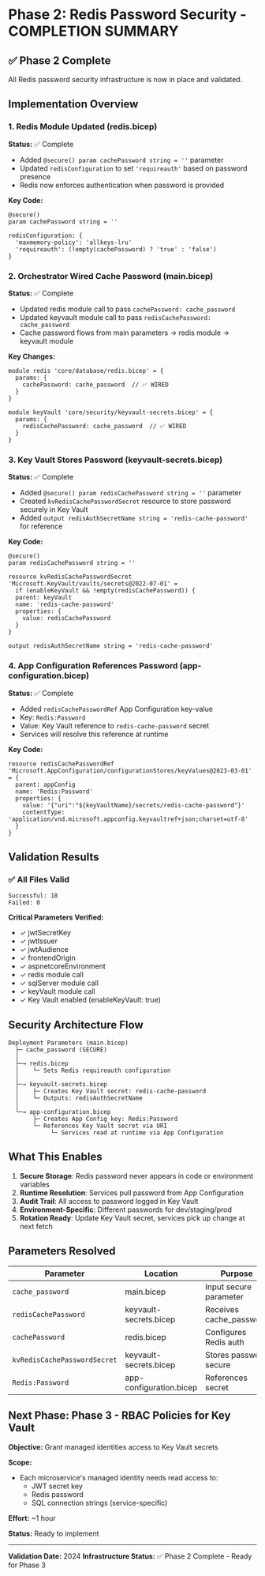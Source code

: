 # Phase 2: Redis Password Security - COMPLETION SUMMARY

## ✅ Phase 2 Complete
All Redis password security infrastructure is now in place and validated.

## Implementation Overview

### 1. Redis Module Updated (redis.bicep)
**Status:** ✅ Complete
- Added `@secure() param cachePassword string = ''` parameter
- Updated `redisConfiguration` to set `'requireauth'` based on password presence
- Redis now enforces authentication when password is provided

**Key Code:**
```bicep
@secure()
param cachePassword string = ''

redisConfiguration: {
  'maxmemory-policy': 'allkeys-lru'
  'requireauth': (!empty(cachePassword) ? 'true' : 'false')
}
```

### 2. Orchestrator Wired Cache Password (main.bicep)
**Status:** ✅ Complete
- Updated redis module call to pass `cachePassword: cache_password`
- Updated keyvault module call to pass `redisCachePassword: cache_password`
- Cache password flows from main parameters → redis module → keyvault module

**Key Changes:**
```bicep
module redis 'core/database/redis.bicep' = {
  params: {
    cachePassword: cache_password  // ✅ WIRED
  }
}

module keyVault 'core/security/keyvault-secrets.bicep' = {
  params: {
    redisCachePassword: cache_password  // ✅ WIRED
  }
}
```

### 3. Key Vault Stores Password (keyvault-secrets.bicep)
**Status:** ✅ Complete
- Added `@secure() param redisCachePassword string = ''` parameter
- Created `kvRedisCachePasswordSecret` resource to store password securely in Key Vault
- Added `output redisAuthSecretName string = 'redis-cache-password'` for reference

**Key Code:**
```bicep
@secure()
param redisCachePassword string = ''

resource kvRedisCachePasswordSecret 'Microsoft.KeyVault/vaults/secrets@2022-07-01' = 
  if (enableKeyVault && !empty(redisCachePassword)) {
  parent: keyVault
  name: 'redis-cache-password'
  properties: {
    value: redisCachePassword
  }
}

output redisAuthSecretName string = 'redis-cache-password'
```

### 4. App Configuration References Password (app-configuration.bicep)
**Status:** ✅ Complete
- Added `redisCachePasswordRef` App Configuration key-value
- Key: `Redis:Password`
- Value: Key Vault reference to `redis-cache-password` secret
- Services will resolve this reference at runtime

**Key Code:**
```bicep
resource redisCachePasswordRef 'Microsoft.AppConfiguration/configurationStores/keyValues@2023-03-01' = {
  parent: appConfig
  name: 'Redis:Password'
  properties: {
    value: '{"uri":"${keyVaultName}/secrets/redis-cache-password"}'
    contentType: 'application/vnd.microsoft.appconfig.keyvaultref+json;charset=utf-8'
  }
}
```

## Validation Results

### ✅ All Files Valid
```
Successful: 18
Failed: 0
```

**Critical Parameters Verified:**
- ✓ jwtSecretKey
- ✓ jwtIssuer
- ✓ jwtAudience
- ✓ frontendOrigin
- ✓ aspnetcoreEnvironment
- ✓ redis module call
- ✓ sqlServer module call
- ✓ keyVault module call
- ✓ Key Vault enabled (enableKeyVault: true)

## Security Architecture Flow

```
Deployment Parameters (main.bicep)
  ├─ cache_password (SECURE)
  │
  ├─→ redis.bicep
  │    └─ Sets Redis requireauth configuration
  │
  ├─→ keyvault-secrets.bicep
  │    ├─ Creates Key Vault secret: redis-cache-password
  │    └─ Outputs: redisAuthSecretName
  │
  └─→ app-configuration.bicep
       ├─ Creates App Config key: Redis:Password
       └─ References Key Vault secret via URI
            └─ Services read at runtime via App Configuration
```

## What This Enables

1. **Secure Storage**: Redis password never appears in code or environment variables
2. **Runtime Resolution**: Services pull password from App Configuration
3. **Audit Trail**: All access to password logged in Key Vault
4. **Environment-Specific**: Different passwords for dev/staging/prod
5. **Rotation Ready**: Update Key Vault secret, services pick up change at next fetch

## Parameters Resolved

| Parameter | Location | Purpose | Status |
|-----------|----------|---------|--------|
| `cache_password` | main.bicep | Input secure parameter | ✅ Wired |
| `redisCachePassword` | keyvault-secrets.bicep | Receives cache_password | ✅ Wired |
| `cachePassword` | redis.bicep | Configures Redis auth | ✅ Wired |
| `kvRedisCachePasswordSecret` | keyvault-secrets.bicep | Stores password secure | ✅ Created |
| `Redis:Password` | app-configuration.bicep | References secret | ✅ Created |

## Next Phase: Phase 3 - RBAC Policies for Key Vault

**Objective:** Grant managed identities access to Key Vault secrets

**Scope:**
- Each microservice's managed identity needs read access to:
  - JWT secret key
  - Redis password
  - SQL connection strings (service-specific)

**Effort:** ~1 hour

**Status:** Ready to implement

---

**Validation Date:** 2024
**Infrastructure Status:** ✅ Phase 2 Complete - Ready for Phase 3

